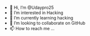- 👋 Hi, I’m @Udaypro25
- 👀 I’m interested in Hacking
- 🌱 I’m currently learning hacking 
- 💞️ I’m looking to collaborate on GitHub 
- 📫 How to reach me ...

<!---
Udaypro25/Udaypro25 is a ✨ special ✨ repository because its `README.md` (this file) appears on your GitHub profile.
You can click the Preview link to take a look at your changes.
--->
